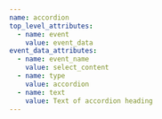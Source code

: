 ```yaml
---
name: accordion
top_level_attributes:
  - name: event
    value: event_data
event_data_attributes:
  - name: event_name
    value: select_content
  - name: type
    value: accordion
  - name: text
    value: Text of accordion heading  
---
```

